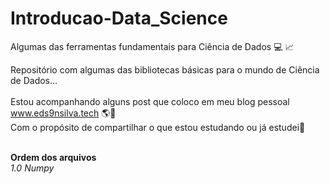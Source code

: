 # Introducao-Data_Science
Algumas das ferramentas fundamentais para Ciência de Dados :computer: :chart_with_upwards_trend:
<br>

Repositório com algumas das bibliotecas básicas para o mundo de Ciência de Dados...<br><br>
Estou acompanhando alguns post que coloco em meu blog pessoal www.eds9nsilva.tech :earth_americas::calling:
<br>
Com o propósito de compartilhar o que estou estudando ou já estudei:closed_book:
<br><br>

**Ordem dos arquivos**<br>
*1.0 Numpy*
